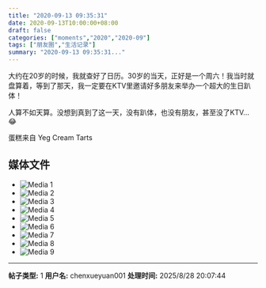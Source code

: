 ```yaml
---
title: "2020-09-13 09:35:31"
date: 2020-09-13T10:00:00+08:00
draft: false
categories: ["moments","2020","2020-09"]
tags: ["朋友圈","生活记录"]
summary: "2020-09-13 09:35:31..."
---
```


大约在20岁的时候，我就查好了日历。30岁的当天，正好是一个周六！我当时就盘算着，等到了那天，我一定要在KTV里邀请好多朋友来举办一个超大的生日趴体！

人算不如天算。没想到真到了这一天，没有趴体，也没有朋友，甚至没了KTV… 😂

蛋糕来自 Yeg Cream Tarts

## 媒体文件

- ![Media 1](/Moments/photos/2020-09-13/202009130935310.jpg)
- ![Media 2](/Moments/photos/2020-09-13/202009130935311.jpg)
- ![Media 3](/Moments/photos/2020-09-13/202009130935312.jpg)
- ![Media 4](/Moments/photos/2020-09-13/202009130935313.jpg)
- ![Media 5](/Moments/photos/2020-09-13/202009130935314.jpg)
- ![Media 6](/Moments/photos/2020-09-13/202009130935315.jpg)
- ![Media 7](/Moments/photos/2020-09-13/202009130935316.jpg)
- ![Media 8](/Moments/photos/2020-09-13/202009130935317.jpg)
- ![Media 9](/Moments/photos/2020-09-13/202009130935318.jpg)

---

**帖子类型:** 1
**用户名:** chenxueyuan001
**处理时间:** 2025/8/28 20:07:44